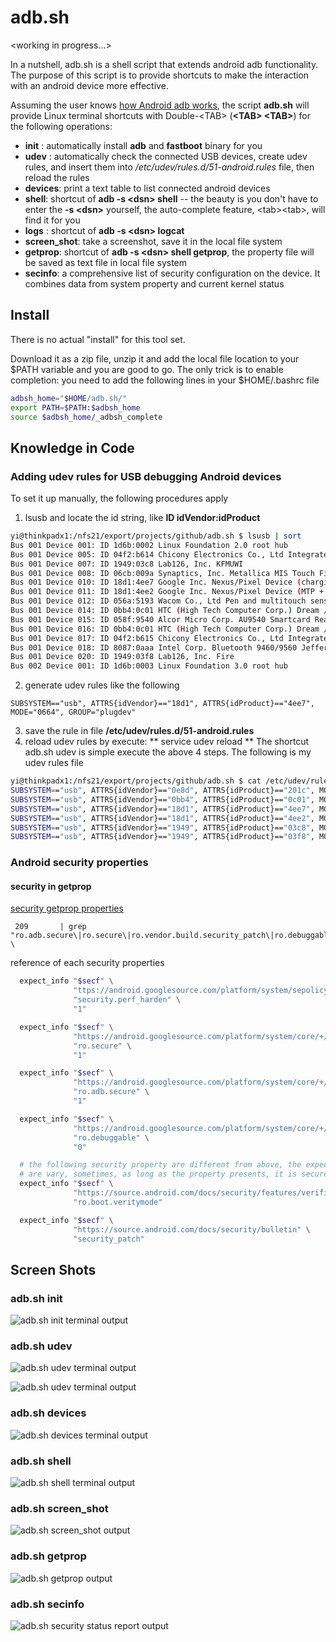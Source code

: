 # adb.sh
\<working in progress...>

In a nutshell, adb.sh is a shell script that extends android adb functionality. The purpose of this script is to provide shortcuts to make the interaction with an android device more effective.

Assuming the user knows [how Android adb works](https://developer.android.com/studio/command-line/adb), the script 
**adb.sh** will provide Linux terminal shortcuts with Double-\<TAB\> (**\<TAB\> \<TAB\>**) for the following operations:

* **init** : automatically install **adb** and **fastboot** binary for you
* **udev** : automatically check the connected USB devices, create udev rules, and insert them into */etc/udev/rules.d/51-android.rules* file, then reload the rules
* **devices**: print a text table to list connected android devices
* **shell**: shortcut of **adb -s \<dsn\> shell** -- the beauty is you don't have to enter the **-s \<dsn\>** yourself, the auto-complete feature, \<tab\>\<tab\>, will find it for you
* **logs** : shortcut of **adb -s \<dsn\> logcat** 
* **screen_shot**: take a screenshot, save it in the local file system
* **getprop**: shortcut of **adb -s \<dsn\> shell getprop**, the property file will be saved as text file in local file system
* **secinfo**: a comprehensive list of security configuration on the device. It combines data from system property and current kernel status

## Install
There is no actual "install" for this tool set. 

Download it as a zip file, unzip it and add the local file location to your $PATH variable and you are good to go. The only trick is to enable <TAB> completion: you need to add the following lines in your $HOME/.bashrc file

```bash
adbsh_home="$HOME/adb.sh/"
export PATH=$PATH:$adbsh_home
source $adbsh_home/_adbsh_complete
```
  
## Knowledge in Code
### Adding udev rules for USB debugging Android devices
To set it up manually, the following procedures apply
  1. lsusb and locate the id string, like **ID idVendor:idProduct**
```bash
yi@thinkpadx1:/nfs21/export/projects/github/adb.sh $ lsusb | sort
Bus 001 Device 001: ID 1d6b:0002 Linux Foundation 2.0 root hub 
Bus 001 Device 005: ID 04f2:b614 Chicony Electronics Co., Ltd Integrated Camera 
Bus 001 Device 007: ID 1949:03c8 Lab126, Inc. KFMUWI
Bus 001 Device 008: ID 06cb:009a Synaptics, Inc. Metallica MIS Touch Fingerprint Reader 
Bus 001 Device 010: ID 18d1:4ee7 Google Inc. Nexus/Pixel Device (charging + debug)
Bus 001 Device 011: ID 18d1:4ee2 Google Inc. Nexus/Pixel Device (MTP + debug)
Bus 001 Device 012: ID 056a:5193 Wacom Co., Ltd Pen and multitouch sensor 
Bus 001 Device 014: ID 0bb4:0c01 HTC (High Tech Computer Corp.) Dream / ADP1 / G1 / Magic / Tattoo / FP1
Bus 001 Device 015: ID 058f:9540 Alcor Micro Corp. AU9540 Smartcard Reader
Bus 001 Device 016: ID 0bb4:0c01 HTC (High Tech Computer Corp.) Dream / ADP1 / G1 / Magic / Tattoo / FP1
Bus 001 Device 017: ID 04f2:b615 Chicony Electronics Co., Ltd Integrated IR Camera
Bus 001 Device 018: ID 8087:0aaa Intel Corp. Bluetooth 9460/9560 Jefferson Peak (JfP)
Bus 001 Device 020: ID 1949:03f8 Lab126, Inc. Fire
Bus 002 Device 001: ID 1d6b:0003 Linux Foundation 3.0 root hub 
```
  2. generate udev rules like the following
```text
SUBSYSTEM=="usb", ATTRS{idVendor}=="18d1", ATTRS{idProduct}=="4ee7", MODE="0664", GROUP="plugdev"
```
  3. save the rule in file  **/etc/udev/rules.d/51-android.rules**
  4. reload udev rules by execute: ** service udev reload **
The shortcut adb.sh udev is simple execute the above 4 steps. The following is my udev rules file
```bash
yi@thinkpadx1:/nfs21/export/projects/github/adb.sh $ cat /etc/udev/rules.d/51-android.rules 
SUBSYSTEM=="usb", ATTRS{idVendor}=="0e8d", ATTRS{idProduct}=="201c", MODE="0664", GROUP="plugdev"
SUBSYSTEM=="usb", ATTRS{idVendor}=="0bb4", ATTRS{idProduct}=="0c01", MODE="0664", GROUP="plugdev"
SUBSYSTEM=="usb", ATTRS{idVendor}=="18d1", ATTRS{idProduct}=="4ee7", MODE="0664", GROUP="plugdev"
SUBSYSTEM=="usb", ATTRS{idVendor}=="18d1", ATTRS{idProduct}=="4ee2", MODE="0664", GROUP="plugdev"
SUBSYSTEM=="usb", ATTRS{idVendor}=="1949", ATTRS{idProduct}=="03c8", MODE="0664", GROUP="plugdev"
SUBSYSTEM=="usb", ATTRS{idVendor}=="1949", ATTRS{idProduct}=="03f8", MODE="0664", GROUP="plugdev"
```

### Android security properties
  #### security in getprop
  [security getprop properties](https://github.com/yizhang2020/adb.sh/blob/main/adbsh.util.sh#L209)
  ```text
   209       | grep "ro.adb.secure\|ro.secure\|ro.vendor.build.security_patch\|ro.debuggable\|ro.crypt\|veri\|security.perf_harden" \
  ```
  reference of each security properties
  ```bash
    expect_info "$secf" \
                "ttps://android.googlesource.com/platform/system/sepolicy/+/38ac77e4c2b3c3212446de2f5ccc42a4311e65fc" \
                "security.perf_harden" \
                "1"

    expect_info "$secf" \
                "https://android.googlesource.com/platform/system/core/+/refs/heads/oreo-mr1-iot-release/rootdir/adb_debug.prop" \
                "ro.secure" \
                "1"

    expect_info "$secf" \
                "https://android.googlesource.com/platform/system/core/+/6ac5d7d/adb/daemon/main.cpp#128" \
                "ro.adb.secure" \
                "1"

    expect_info "$secf" \
                "https://android.googlesource.com/platform/system/core/+/refs/heads/oreo-mr1-iot-release/rootdir/adb_debug.prop" \
                "ro.debuggable" \
                "0"
  
    # the following security property are different from above, the expected values
    # are vary, sometimes, as long as the property presents, it is secure"
    expect_info "$secf" \
                "https://source.android.com/docs/security/features/verifiedboot/dm-verity" \
                "ro.boot.veritymode" 

    expect_info "$secf" \
                "https://source.android.com/docs/security/bulletin" \
                "security_patch" 
  ```
  
## Screen Shots 
### adb.sh init
![adb.sh init terminal output](./images/adb-init.png "adb.sh init")

### adb.sh udev
![adb.sh udev terminal output](./images/adb-udev.png "adb.sh udev")


![adb.sh udev terminal output](./images/adb-udev.rules.before.and.after.png "adb.sh udev")

### adb.sh devices
![adb.sh devices terminal output](./images/adb-devices.png "adb.sh devices")

### adb.sh shell
![adb.sh shell terminal output](./images/adb-shell.png "adb.sh shell")

### adb.sh screen_shot
![adb.sh screen_shot output](./images/adb-screen_shot.png "adb.sh screen_shot")

### adb.sh getprop
![adb.sh getprop output](./images/adb-getprop.png "adb.sh getprop")

### adb.sh secinfo
![adb.sh security status report output](./images/adb-secinfo.png "adb.sh secinfo")
